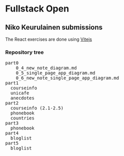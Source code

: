 # Fullstack Open
## Niko Keurulainen submissions 

The React exercises are done using [Vitejs](https://vitejs.dev/guide/)


### Repository tree
<pre>
part0
    0_4_new_note_diagram.md
    0_5_single_page_app_diagram.md
    0_6_new_note_single_page_app_diagram.md
part1
  courseinfo
  unicafe
  anecdotes
part2
  courseinfo (2.1-2.5)
  phonebook
  countries
part3
  phonebook
part4
  bloglist
part5
  bloglist
</pre>